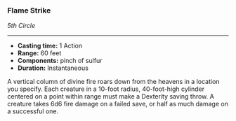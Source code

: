 ### Flame Strike
*5th Circle*
___
- **Casting time:** 1 Action
- **Range:** 60 feet
- **Components:** pinch of sulfur
- **Duration:** Instantaneous

A vertical column of divine fire roars down from the heavens in a location you specify. Each creature in a 10-foot radius, 40-foot-high cylinder centered on a point within range must make a Dexterity saving throw. A creature takes 6d6 fire damage on a failed save, or half as much damage on a successful one. 